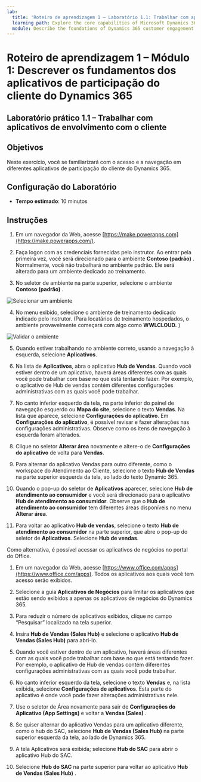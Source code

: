 ```yaml
---
lab:
  title: 'Roteiro de aprendizagem 1 – Laboratório 1.1: Trabalhar com aplicativos de participação do cliente'
  learning path: Explore the core capabilities of Microsoft Dynamics 365 customer engagement apps
  module: Describe the foundations of Dynamics 365 customer engagement apps
---
```


Roteiro de aprendizagem 1 – Módulo 1: Descrever os fundamentos dos aplicativos de participação do cliente do Dynamics 365
========================

## Laboratório prático 1.1 – Trabalhar com aplicativos de envolvimento com o cliente 

## Objetivos

Neste exercício, você se familiarizará com o acesso e a navegação em diferentes aplicativos de participação do cliente do Dynamics 365. 

## Configuração do Laboratório

  - **Tempo estimado**: 10 minutos

## Instruções

1. Em um navegador da Web, acesse [https://make.powerapps.com](https://make.powerapps.com/). 

2. Faça logon com as credenciais fornecidas pelo instrutor. Ao entrar pela primeira vez, você será direcionado para o ambiente **Contoso (padrão)** . Normalmente, você não trabalhará no ambiente padrão. Ele será alterado para um ambiente dedicado ao treinamento. 

3.  No seletor de ambiente na parte superior, selecione o ambiente **Contoso (padrão)** . 

![Selecionar um ambiente](media/lab-11-work-with-customer-engagement-apps-01.png)

4. No menu exibido, selecione o ambiente de treinamento dedicado indicado pelo instrutor. (Para locatários de treinamento hospedados, o ambiente provavelmente começará com algo como **WWLCLOUD.** )

![Validar o ambiente](media/lab-11-work-with-customer-engagement-apps-02.png)

5. Quando estiver trabalhando no ambiente correto, usando a navegação à esquerda, selecione **Aplicativos**. 

6. Na lista de **Aplicativos**, abra o aplicativo **Hub de Vendas**. Quando você estiver dentro de um aplicativo, haverá áreas diferentes com as quais você pode trabalhar com base no que está tentando fazer. Por exemplo, o aplicativo de Hub de vendas contém diferentes configurações administrativas com as quais você pode trabalhar.

7. No canto inferior esquerdo da tela, na parte inferior do painel de navegação esquerdo ou **Mapa do site**, selecione o texto **Vendas**. Na lista que aparece, selecione **Configurações do aplicativo**. Em **Configurações do aplicativo**, é possível revisar e fazer alterações nas configurações administrativas. Observe como os itens de navegação à esquerda foram alterados.

8. Clique no seletor **Alterar área** novamente e altere-o de **Configurações do aplicativo** de volta para **Vendas**.

9. Para alternar do aplicativo Vendas para outro diferente, como o workspace do Atendimento ao Cliente, selecione o texto **Hub de Vendas** na parte superior esquerda da tela, ao lado do texto Dynamic 365.

10.  Quando o pop-up do seletor de **Aplicativos** aparecer, selecione **Hub de atendimento ao consumidor** e você será direcionado para o aplicativo **Hub de atendimento ao consumidor**. Observe que o **Hub de atendimento ao consumidor** tem diferentes áreas disponíveis no menu **Alterar área**.

11. Para voltar ao aplicativo **Hub de vendas**, selecione o texto **Hub de atendimento ao consumidor** na parte superior, que abre o pop-up do seletor de **Aplicativos**. Selecione **Hub de vendas**.

Como alternativa, é possível acessar os aplicativos de negócios no portal do Office. 

1. Em um navegador da Web, acesse [https://www.office.com/apps](https://www.office.com/apps). Todos os aplicativos aos quais você tem acesso serão exibidos.

2. Selecione a guia **Aplicativos de Negócios** para limitar os aplicativos que estão sendo exibidos a apenas os aplicativos de negócios do Dynamics 365.

3. Para reduzir o número de aplicativos exibidos, clique no campo “Pesquisar” localizado na tela superior.

4. Insira **Hub de Vendas (Sales Hub)** e selecione o aplicativo **Hub de Vendas (Sales Hub)** para abri-lo.

5. Quando você estiver dentro de um aplicativo, haverá áreas diferentes com as quais você pode trabalhar com base no que está tentando fazer. Por exemplo, o aplicativo de Hub de vendas contém diferentes configurações administrativas com as quais você pode trabalhar.

6. No canto inferior esquerdo da tela, selecione o texto **Vendas** e, na lista exibida, selecione **Configurações de aplicativos**. Esta parte do aplicativo é onde você pode fazer alterações administrativas nele.

7. Use o seletor de Área novamente para sair de **Configurações do Aplicativo (App Settings)** e voltar a **Vendas (Sales)** .

8. Se quiser alternar do aplicativo Vendas para um aplicativo diferente, como o hub do SAC, selecione **Hub de Vendas (Sales Hub)** na parte superior esquerda da tela, ao lado de Dynamics 365.

9. A tela Aplicativos será exibida; selecione **Hub do SAC** para abrir o aplicativo Hub do SAC.

10. Selecione **Hub do SAC** na parte superior para voltar ao aplicativo **Hub de Vendas (Sales Hub)** .
